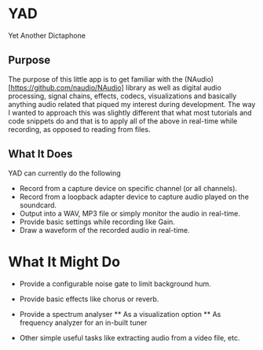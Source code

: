 # YAD
Yet Another Dictaphone

## Purpose
The purpose of this little app is to get familiar with the (NAudio)[https://github.com/naudio/NAudio] library as well as digital audio processing, signal chains, effects, codecs, visualizations and basically anything audio related that piqued my interest during development.
The way I wanted to approach this was slightly different that what most tutorials and code snippets do and that is to apply all of the above in real-time while recording, as opposed to reading from files.

## What It Does
YAD can currently do the following
* Record from a capture device on specific channel (or all channels).
* Record from a loopback adapter device to capture audio played on the soundcard.
* Output into a WAV, MP3 file or simply monitor the audio in real-time.
* Provide basic settings while recording like Gain.
* Draw a waveform of the recorded audio in real-time.

# What It Might Do
* Provide a configurable noise gate to limit background hum.
* Provide basic effects like chorus or reverb.
* Provide a spectrum analyser
** As a visualization option
** As frequency analyzer for an in-built tuner

* Other simple useful tasks like extracting audio from a video file, etc.
